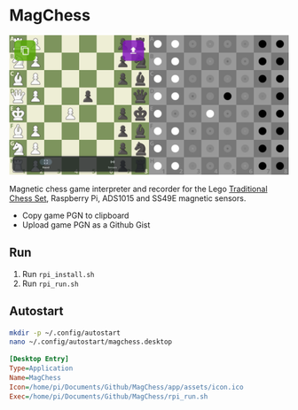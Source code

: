 # MagChess

![](images/preview.png)

Magnetic chess game interpreter and recorder for the Lego [Traditional Chess Set](https://www.lego.com/en-cz/product/traditional-chess-set-40719), Raspberry Pi, ADS1015 and SS49E magnetic sensors.

- Copy game PGN to clipboard
- Upload game PGN as a Github Gist

## Run

1. Run `rpi_install.sh`
2. Run `rpi_run.sh`

## Autostart

```bash
mkdir -p ~/.config/autostart
nano ~/.config/autostart/magchess.desktop
```

```ini
[Desktop Entry]
Type=Application
Name=MagChess
Icon=/home/pi/Documents/Github/MagChess/app/assets/icon.ico
Exec=/home/pi/Documents/Github/MagChess/rpi_run.sh
```
